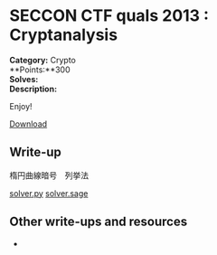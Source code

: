 # SECCON CTF quals 2013 : Cryptanalysis 

**Category:** Crypto  
**Points:**300  
**Solves:**  
**Description:**  

Enjoy!

[Download](20140127213558.png)

## Write-up

楕円曲線暗号　列挙法

[solver.py](solver.py)
[solver.sage](solver.sage.py)

## Other write-ups and resources

*
